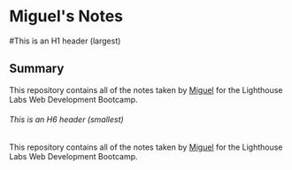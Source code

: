 # Miguel's Notes
#This is an H1 header (largest)
## Summary 

This repository contains all of the notes taken by [Miguel](https://github.com/migs-b) for the Lighthouse Labs Web Development Bootcamp.
###### This is an H6 header (smallest)
This repository contains all of the notes taken by [Miguel](https://github.com/migs-b) for the Lighthouse Labs Web Development Bootcamp.